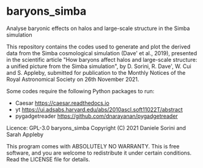 # baryons_simba
Analyse baryonic effects on halos and large-scale structure in the Simba simulation


This repository contains the codes used to generate and plot the derived data from the
Simba cosmological simulation (Dave' et al., 2019), presented in the scientific article
"How baryons affect halos and large-scale structure: a unified picture from the Simba
simulation", by D. Sorini, R. Dave', W. Cui and S. Appleby, submitted for publication
to the Monthly Notices of the Royal Astronomical Society on 26th November 2021.

Some codes require the following Python packages to run:
- Caesar https://caesar.readthedocs.io
- yt https://ui.adsabs.harvard.edu/abs/2010ascl.soft11022T/abstract
- pygadgetreader https://github.com/dnarayanan/pygadgetreader


Licence: GPL-3.0
baryons_simba Copyright (C) 2021 Daniele Sorini and Sarah Appleby

This program comes with ABSOLUTELY NO WARRANTY.
This is free software, and you are welcome to redistribute it
under certain conditions.
Read the LICENSE file for details.
